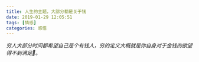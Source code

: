 ```yaml
---
title: 人生的主题，大部分都是关于钱
date: 2019-01-29 12:05:51
tags: [情感]
categories: 感悟
---
```

*穷人大部分时间都希望自己是个有钱人，穷的定义大概就是你自身对于金钱的欲望得不到满足。*

